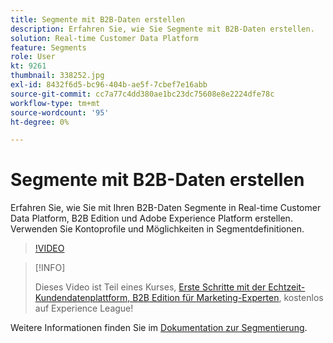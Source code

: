 ```yaml
---
title: Segmente mit B2B-Daten erstellen
description: Erfahren Sie, wie Sie Segmente mit B2B-Daten erstellen.
solution: Real-time Customer Data Platform
feature: Segments
role: User
kt: 9261
thumbnail: 338252.jpg
exl-id: 8432f6d5-bc96-404b-ae5f-7cbef7e16abb
source-git-commit: cc7a77c4dd380ae1bc23dc75608e8e2224dfe78c
workflow-type: tm+mt
source-wordcount: '95'
ht-degree: 0%

---
```


# Segmente mit B2B-Daten erstellen

Erfahren Sie, wie Sie mit Ihren B2B-Daten Segmente in Real-time Customer Data Platform, B2B Edition und Adobe Experience Platform erstellen. Verwenden Sie Kontoprofile und Möglichkeiten in Segmentdefinitionen.

>[!VIDEO](https://video.tv.adobe.com/v/338252?quality=12&learn=on)

>[!INFO]
>
> Dieses Video ist Teil eines Kurses, [Erste Schritte mit der Echtzeit-Kundendatenplattform, B2B Edition für Marketing-Experten](https://experienceleague.adobe.com/?recommended=ExperiencePlatform-U-1-2021.rtcdp.b2b), kostenlos auf Experience League!

Weitere Informationen finden Sie im [Dokumentation zur Segmentierung](https://experienceleague.adobe.com/docs/experience-platform/rtcdp/profile/profile-browse.html).
